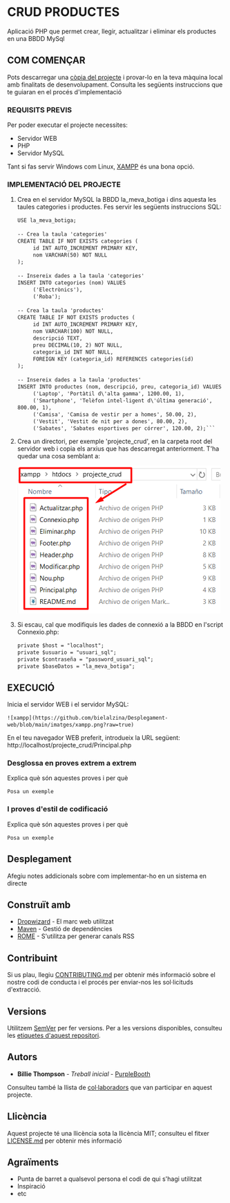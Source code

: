 # CRUD PRODUCTES

Aplicació PHP que permet crear, llegir, actualitzar i eliminar els productes en una BBDD MySql

## COM COMENÇAR

Pots descarregar una [còpia del projecte](https://github.com/bielalzina/Desplegament-web/archive/refs/heads/main.zip) i provar-lo en la teva màquina local 
amb finalitats de desenvolupament. 
Consulta les següents instruccions que te guiaran en el procés d'implementació

### REQUISITS PREVIS

Per poder executar el projecte necessites:

* Servidor WEB
* PHP
* Servidor MySQL

Tant si fas servir Windows com Linux, [XAMPP](https://www.apachefriends.org/es/index.html) és una bona opció.


### IMPLEMENTACIÓ DEL PROJECTE

1. Crea en el servidor MySQL la BBDD la_meva_botiga i dins aquesta les taules categories i productes. Fes servir les següents instruccions SQL:  


    ```CREATE DATABASE IF NOT EXISTS la_meva_botiga;
    USE la_meva_botiga;

    -- Crea la taula 'categories'
    CREATE TABLE IF NOT EXISTS categories (
         id INT AUTO_INCREMENT PRIMARY KEY,
         nom VARCHAR(50) NOT NULL
    );

    -- Insereix dades a la taula 'categories'
    INSERT INTO categories (nom) VALUES
         ('Electrònics'),
         ('Roba');

    -- Crea la taula 'productes'
    CREATE TABLE IF NOT EXISTS productes (
         id INT AUTO_INCREMENT PRIMARY KEY,
         nom VARCHAR(100) NOT NULL,
         descripció TEXT,
         preu DECIMAL(10, 2) NOT NULL,
         categoria_id INT NOT NULL,
         FOREIGN KEY (categoria_id) REFERENCES categories(id)
    );

    -- Insereix dades a la taula 'productes'
    INSERT INTO productes (nom, descripció, preu, categoria_id) VALUES
         ('Laptop', 'Portàtil d\'alta gamma', 1200.00, 1),
         ('Smartphone', 'Telèfon intel·ligent d\'última generació', 800.00, 1),
         ('Camisa', 'Camisa de vestir per a homes', 50.00, 2),
         ('Vestit', 'Vestit de nit per a dones', 80.00, 2),
         ('Sabates', 'Sabates esportives per córrer', 120.00, 2);```

2. Crea un directori, per exemple 'projecte_crud', en la carpeta root del servidor web i copia 
els arxius que has descarregat anteriorment. T'ha quedar una cosa semblant a:

    ![captura_estructura_arxius](https://github.com/bielalzina/Desplegament-web/blob/main/imatges/projecte_crud.png?raw=true)
  
3. Si escau, cal que modifiquis les dades de connexió a la BBDD en l'script Connexio.php:

    ```
    private $host = "localhost";
    private $usuario = "usuari_sql";
    private $contraseña = "password_usuari_sql";
    private $baseDatos = "la_meva_botiga";
    ```

## EXECUCIÓ

Inicia el servidor WEB i el servidor MySQL:

    ![xampp](https://github.com/bielalzina/Desplegament-web/blob/main/imatges/xampp.png?raw=true)

En el teu navegador WEB preferit, introdueix la URL següent: http://localhost/projecte_crud/Principal.php

### Desglossa en proves extrem a extrem

Explica què són aquestes proves i per què

```
Posa un exemple
```

### I proves d'estil de codificació

Explica què són aquestes proves i per què

```
Posa un exemple
```

## Desplegament

Afegiu notes addicionals sobre com implementar-ho en un sistema en directe

## Construït amb

* [Dropwizard](http://www.dropwizard.io/1.0.2/docs/) - El marc web utilitzat
* [Maven](https://maven.apache.org/) - Gestió de dependències
* [ROME](https://rometools.github.io/rome/) - S'utilitza per generar canals RSS

## Contribuint

Si us plau, llegiu [CONTRIBUTING.md](https://gist.github.com/PurpleBooth/b24679402957c63ec426) per obtenir més informació sobre el nostre codi de conducta i el procés per enviar-nos les sol·licituds d'extracció.

## Versions

Utilitzem [SemVer](http://semver.org/) per fer versions. Per a les versions disponibles, consulteu les [etiquetes d'aquest repositori](https://github.com/your/project/tags).

## Autors

* **Billie Thompson** - *Treball inicial* - [PurpleBooth](https://github.com/PurpleBooth)

Consulteu també la llista de [col·laboradors](https://github.com/your/project/contributors) que van participar en aquest projecte.

## Llicència

Aquest projecte té una llicència sota la llicència MIT; consulteu el fitxer [LICENSE.md](LICENSE.md) per obtenir més informació

## Agraïments

* Punta de barret a qualsevol persona el codi de qui s'hagi utilitzat
* Inspiració
* etc
